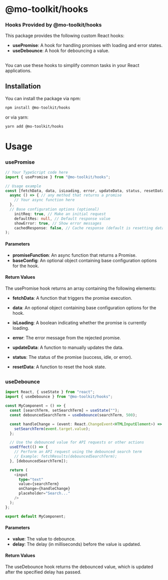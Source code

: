 # @mo-toolkit/hooks

### Hooks Provided by @mo-toolkit/hooks

This package provides the following custom React hooks:

- **usePromise**: A hook for handling promises with loading and error states.
- **useDebounce**: A hook for debouncing a value.

##

You can use these hooks to simplify common tasks in your React applications.

## Installation

You can install the package via npm:

```bash
npm install @mo-toolkit/hooks
```

or via yarn:

```bash
yarn add @mo-toolkit/hooks
```

# Usage

### usePromise

```typescript
// Your TypeScript code here
import { usePromise } from "@mo-toolkit/hooks";

// Usage example
const [fetchData, data, isLoading, error, updateData, status, resetData] = usePromise(
  async () => { // any method that returns a promise
    // Your async function here
  },
  // Base configuration options (optional)
    initReq: true, // Make an initial request
    defaultRes: null, // Default response value
    showError: true, // Show error messages
    cachedResponse: false, // Cache response (default is resetting data at each call)
);
```

#### Parameters

- **promiseFunction**: An async function that returns a Promise.
- **baseConfig**: An optional object containing base configuration options for the hook.

#### Return Values

The usePromise hook returns an array containing the following elements:

- **fetchData**: A function that triggers the promise execution.
- **data**: An optional object containing base configuration options for the hook.

- **isLoading**: A boolean indicating whether the promise is currently loading.
- **error**: The error message from the rejected promise.

- **updateData**: A function to manually updates the data.
- **status**: The status of the promise (success, idle, or error).

- **resetData**: A function to reset the hook state.

##

### useDebounce

```typescript
import React, { useState } from "react";
import { useDebounce } from "@mo-toolkit/hooks";

const MyComponent = () => {
  const [searchTerm, setSearchTerm] = useState("");
  const debouncedSearchTerm = useDebounce(searchTerm, 500);

  const handleChange = (event: React.ChangeEvent<HTMLInputElement>) => {
    setSearchTerm(event.target.value);
  };

  // Use the debounced value for API requests or other actions
  useEffect(() => {
    // Perform an API request using the debounced search term
    // Example: fetchResults(debouncedSearchTerm);
  }, [debouncedSearchTerm]);

  return (
    <input
      type="text"
      value={searchTerm}
      onChange={handleChange}
      placeholder="Search..."
    />
  );
};

export default MyComponent;
```

#### Parameters

- **value**: The value to debounce.
- **delay**: The delay (in milliseconds) before the value is updated.

#### Return Values

The useDebounce hook returns the debounced value, which is updated after the specified delay has passed.